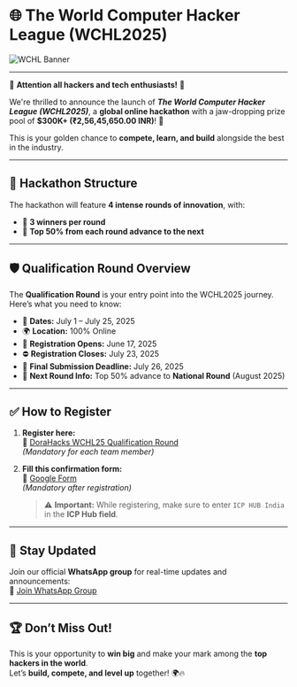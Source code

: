 # 🌐 The World Computer Hacker League (WCHL2025)

![WCHL Banner](your-image-file-name.jpg) <!-- Replace this with your uploaded image file name -->

---

🚨 **Attention all hackers and tech enthusiasts!** 🎉

We're thrilled to announce the launch of **_The World Computer Hacker League (WCHL2025)_**, a **global online hackathon** with a jaw-dropping prize pool of **$300K+ (₹2,56,45,650.00 INR)**! 💸

This is your golden chance to **compete, learn, and build** alongside the best in the industry.

---

## 🧠 Hackathon Structure

The hackathon will feature **4 intense rounds of innovation**, with:

- 🥇 **3 winners per round**
- 🎯 **Top 50% from each round advance to the next**

---

## 🛡️ Qualification Round Overview

The **Qualification Round** is your entry point into the WCHL2025 journey. Here’s what you need to know:

- 📅 **Dates:** July 1 – July 25, 2025  
- 🌍 **Location:** 100% Online  
- 📝 **Registration Opens:** June 17, 2025  
- ⛔ **Registration Closes:** July 23, 2025  
- 🚀 **Final Submission Deadline:** July 26, 2025  
- 🎯 **Next Round Info:** Top 50% advance to **National Round** (August 2025)

---

## ✅ How to Register

1. **Register here:**  
   🔗 [DoraHacks WCHL25 Qualification Round](https://dorahacks.io/hackathon/wchl25-qualification-round/ideaism)  
   _(*Mandatory for each team member*)_

2. **Fill this confirmation form:**  
   🔗 [Google Form](https://forms.gle/mim7kkMum8814cNm8)  
   _(*Mandatory after registration*)_

   > ⚠️ **Important:** While registering, make sure to enter `ICP HUB India` in the **ICP Hub field**.

---

## 📢 Stay Updated

Join our official **WhatsApp group** for real-time updates and announcements:  
🔗 [Join WhatsApp Group](https://chat.whatsapp.com/KDDOeOhSNGz57Q48mYodSz)

---

## 🏆 Don’t Miss Out!

This is your opportunity to **win big** and make your mark among the **top hackers in the world**.  
Let’s **build, compete, and level up** together! 🌍🔥
